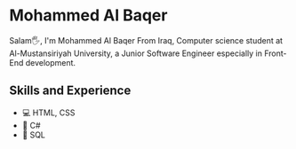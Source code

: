 # Mohammed Al Baqer
Salam🖐, I'm Mohammed Al Baqer From Iraq, Computer science student at Al-Mustansiriyah University, a Junior Software Engineer especially in Front-End development.
## Skills and Experience
* 💻 HTML, CSS
* 💜 C#
* 📂 SQL

